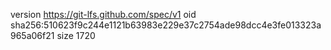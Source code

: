 version https://git-lfs.github.com/spec/v1
oid sha256:510623f9c244e1121b63983e229e37c2754ade98dcc4e3fe013323a965a06f21
size 1720
